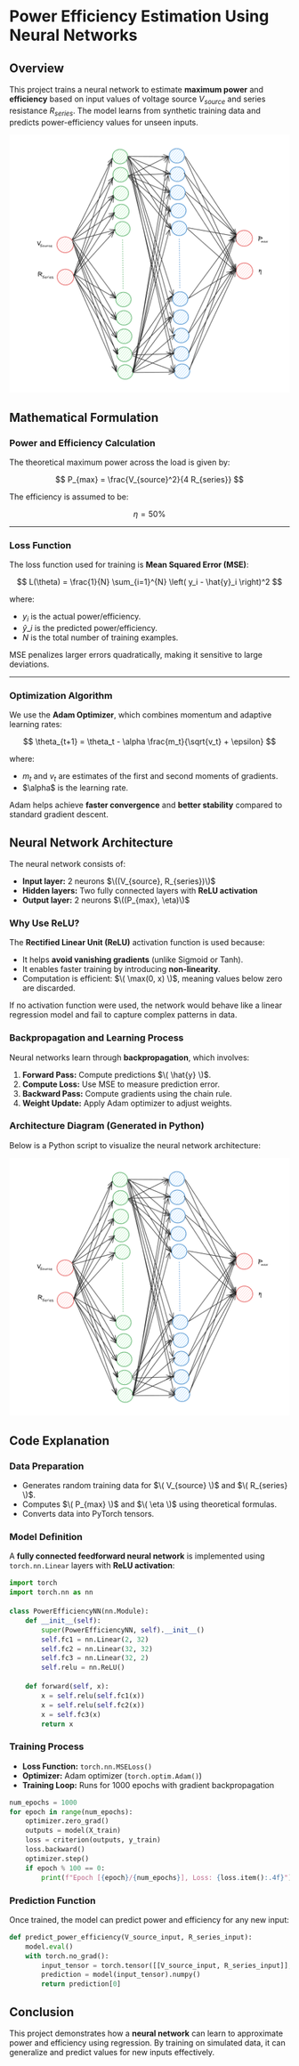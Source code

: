 # Power Efficiency Estimation Using Neural Networks

## Overview
This project trains a neural network to estimate **maximum power** and **efficiency** based on input values of voltage source $V_{source}$ and series resistance $R_{series}$. The model learns from synthetic training data and predicts power-efficiency values for unseen inputs.

![NN_Structure](imgs/neural.png)

## Mathematical Formulation
### Power and Efficiency Calculation

The theoretical maximum power across the load is given by:

$$
P_{max} = \frac{V_{source}^2}{4 R_{series}}
$$

The efficiency is assumed to be:

$$
\eta = 50\%
$$

---

### Loss Function
The loss function used for training is **Mean Squared Error (MSE)**:

$$
L(\theta) = \frac{1}{N} \sum_{i=1}^{N} \left( y_i - \hat{y}_i \right)^2
$$

where:
- $y_{i}$ is the actual power/efficiency.
- $\hat{y}\_{i}$ is the predicted power/efficiency.
- $N$ is the total number of training examples.

MSE penalizes larger errors quadratically, making it sensitive to large deviations.

---

### Optimization Algorithm
We use the **Adam Optimizer**, which combines momentum and adaptive learning rates:

$$
\theta_{t+1} = \theta_t - \alpha \frac{m_t}{\sqrt{v_t} + \epsilon}
$$

where:
- $m_{t}$ and $v_{t}$ are estimates of the first and second moments of gradients.
- $\alpha\$ is the learning rate.

Adam helps achieve **faster convergence** and **better stability** compared to standard gradient descent.

## Neural Network Architecture
The neural network consists of:
- **Input layer:** 2 neurons $\((V_{source}, R_{series})\)$
- **Hidden layers:** Two fully connected layers with **ReLU activation**
- **Output layer:** 2 neurons $\((P_{max}, \eta)\)$

### Why Use ReLU?
The **Rectified Linear Unit (ReLU)** activation function is used because:
- It helps **avoid vanishing gradients** (unlike Sigmoid or Tanh).
- It enables faster training by introducing **non-linearity**.
- Computation is efficient: $\( \max(0, x) \)$, meaning values below zero are discarded.

If no activation function were used, the network would behave like a linear regression model and fail to capture complex patterns in data.

### Backpropagation and Learning Process
Neural networks learn through **backpropagation**, which involves:
1. **Forward Pass:** Compute predictions $\( \hat{y} \)$.
2. **Compute Loss:** Use MSE to measure prediction error.
3. **Backward Pass:** Compute gradients using the chain rule.
4. **Weight Update:** Apply Adam optimizer to adjust weights.

### Architecture Diagram (Generated in Python)
Below is a Python script to visualize the neural network architecture:

![NN_Structure](imgs/neural.png)

## Code Explanation
### Data Preparation
- Generates random training data for $\( V_{source} \)$ and $\( R_{series} \)$.
- Computes $\( P_{max} \)$ and $\( \eta \)$ using theoretical formulas.
- Converts data into PyTorch tensors.

### Model Definition
A **fully connected feedforward neural network** is implemented using `torch.nn.Linear` layers with **ReLU activation**:

```python
import torch
import torch.nn as nn

class PowerEfficiencyNN(nn.Module):
    def __init__(self):
        super(PowerEfficiencyNN, self).__init__()
        self.fc1 = nn.Linear(2, 32)
        self.fc2 = nn.Linear(32, 32)
        self.fc3 = nn.Linear(32, 2)
        self.relu = nn.ReLU()

    def forward(self, x):
        x = self.relu(self.fc1(x))
        x = self.relu(self.fc2(x))
        x = self.fc3(x)
        return x
```

### Training Process
- **Loss Function:** `torch.nn.MSELoss()`
- **Optimizer:** Adam optimizer (`torch.optim.Adam()`)
- **Training Loop:** Runs for 1000 epochs with gradient backpropagation

```python
num_epochs = 1000
for epoch in range(num_epochs):
    optimizer.zero_grad()
    outputs = model(X_train)
    loss = criterion(outputs, y_train)
    loss.backward()
    optimizer.step()
    if epoch % 100 == 0:
        print(f"Epoch [{epoch}/{num_epochs}], Loss: {loss.item():.4f}")
```

### Prediction Function
Once trained, the model can predict power and efficiency for any new input:

```python
def predict_power_efficiency(V_source_input, R_series_input):
    model.eval()
    with torch.no_grad():
        input_tensor = torch.tensor([[V_source_input, R_series_input]], dtype=torch.float32)
        prediction = model(input_tensor).numpy()
        return prediction[0]
```

## Conclusion
This project demonstrates how a **neural network** can learn to approximate power and efficiency using regression. By training on simulated data, it can generalize and predict values for new inputs effectively.
